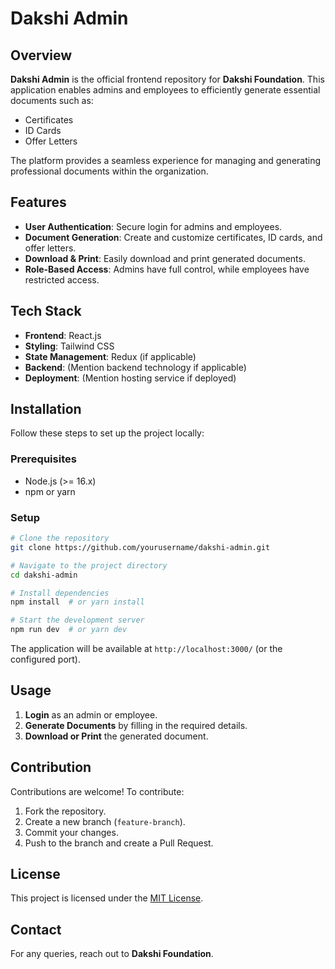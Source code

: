 # Dakshi Admin

## Overview
**Dakshi Admin** is the official frontend repository for **Dakshi Foundation**. This application enables admins and employees to efficiently generate essential documents such as:
- Certificates
- ID Cards
- Offer Letters

The platform provides a seamless experience for managing and generating professional documents within the organization.

## Features
- **User Authentication**: Secure login for admins and employees.
- **Document Generation**: Create and customize certificates, ID cards, and offer letters.
- **Download & Print**: Easily download and print generated documents.
- **Role-Based Access**: Admins have full control, while employees have restricted access.

## Tech Stack
- **Frontend**: React.js
- **Styling**: Tailwind CSS
- **State Management**: Redux (if applicable)
- **Backend**: (Mention backend technology if applicable)
- **Deployment**: (Mention hosting service if deployed)

## Installation
Follow these steps to set up the project locally:

### Prerequisites
- Node.js (>= 16.x)
- npm or yarn

### Setup
```bash
# Clone the repository
git clone https://github.com/yourusername/dakshi-admin.git

# Navigate to the project directory
cd dakshi-admin

# Install dependencies
npm install  # or yarn install

# Start the development server
npm run dev  # or yarn dev
```

The application will be available at `http://localhost:3000/` (or the configured port).

## Usage
1. **Login** as an admin or employee.
2. **Generate Documents** by filling in the required details.
3. **Download or Print** the generated document.

## Contribution
Contributions are welcome! To contribute:
1. Fork the repository.
2. Create a new branch (`feature-branch`).
3. Commit your changes.
4. Push to the branch and create a Pull Request.

## License
This project is licensed under the [MIT License](LICENSE).

## Contact
For any queries, reach out to **Dakshi Foundation**.
